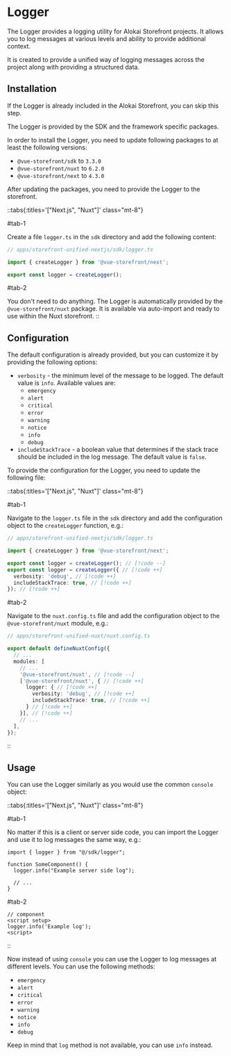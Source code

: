 # Logger

The Logger provides a logging utility for Alokai Storefront projects. It allows you to log messages at various levels and ability to provide additional context.

It is created to provide a unified way of logging messages across the project along with providing a structured data.

## Installation

If the Logger is already included in the Alokai Storefront, you can skip this step.

The Logger is provided by the SDK and the framework specific packages.

In order to install the Logger, you need to update following packages to at least the following versions:

- `@vue-storefront/sdk` to `3.3.0`
- `@vue-storefront/nuxt` to `6.2.0`
- `@vue-storefront/next` to `4.3.0`

After updating the packages, you need to provide the Logger to the storefront.

::tabs{:titles='["Next.js", "Nuxt"]' class="mt-8"}

#tab-1

Create a file `logger.ts` in the `sdk` directory and add the following content:

```ts
// apps/storefront-unified-nextjs/sdk/logger.ts

import { createLogger } from '@vue-storefront/next';

export const logger = createLogger();

```

#tab-2

You don't need to do anything. The Logger is automatically provided by the `@vue-storefront/nuxt` package. It is available via auto-import and ready to use within the Nuxt storefront.
::

## Configuration

The default configuration is already provided, but you can customize it by providing the following options:

- `verbosity` - the minimum level of the message to be logged. The default value is `info`. Available values are:
  - `emergency`
  - `alert`
  - `critical`
  - `error`
  - `warning`
  - `notice`
  - `info`
  - `debug`
- `includeStackTrace` - a boolean value that determines if the stack trace should be included in the log message. The default value is `false`.

To provide the configuration for the Logger, you need to update the following file:

::tabs{:titles='["Next.js", "Nuxt"]' class="mt-8"}

#tab-1

Navigate to the `logger.ts` file in the `sdk` directory and add the configuration object to the `createLogger` function, e.g.:

```ts
// apps/storefront-unified-nextjs/sdk/logger.ts

import { createLogger } from '@vue-storefront/next';

export const logger = createLogger(); // [!code --]
export const logger = createLogger({ // [!code ++]
  verbosity: 'debug', // [!code ++]
  includeStackTrace: true, // [!code ++]
}); // [!code ++]
```

#tab-2

Navigate to the `nuxt.config.ts` file and add the configuration object to the `@vue-storefront/nuxt` module, e.g.:
```ts
// apps/storefront-unified-nuxt/nuxt.config.ts

export default defineNuxtConfig({
  // ...
  modules: [
    // ...
    '@vue-storefront/nuxt', // [!code --]
    ['@vue-storefront/nuxt', { // [!code ++]
      logger: { // [!code ++]
        verbosity: 'debug', // [!code ++]
        includeStackTrace: true, // [!code ++]
      } // [!code ++]
    }], // [!code ++]
    // ...
  ],
});

```
::

## Usage

You can use the Logger similarly as you would use the common `console` object:

::tabs{:titles='["Next.js", "Nuxt"]' class="mt-8"}

#tab-1

No matter if this is a client or server side code, you can import the Logger and use it to log messages the same way, e.g.:
```tsx
import { logger } from "@/sdk/logger";

function SomeComponent() {
  logger.info("Example server side log");

  // ...
}
```


#tab-2

```vue
// component
<script setup>
logger.info('Example log');
<script>
```

::

Now instead of using `console` you can use the Logger to log messages at different levels.
You can use the following methods:
- `emergency`
- `alert`
- `critical`
- `error`
- `warning`
- `notice`
- `info`
- `debug`

Keep in mind that `log` method is not available, you can use `info` instead.
